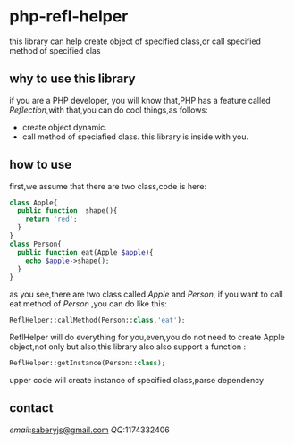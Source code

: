 # php-refl-helper
this library can help create object of specified class,or call   specified method of specified clas
## why to use this library
if you are a PHP developer, you will know that,PHP has a feature called *Reflection*,with that,you can do cool things,as  follows:
- create object dynamic.
- call method of speciafied class.
this library is inside with you.
## how to use
first,we assume that there  are two class,code is here:
```php
class Apple{
  public function  shape(){
    return 'red';
  }
}
class Person{
  public function eat(Apple $apple){
    echo $apple->shape();
  }
}
```
as you see,there are two class called *Apple* and *Person*,
if you want to call eat method of *Person* ,you can do like this:
```php
ReflHelper::callMethod(Person::class,'eat');
```
ReflHelper will do everything for you,even,you do not need to create Apple object,not only but also,this library also also support a function :
```php
ReflHelper::getInstance(Person::class);
```
upper code will create instance of specified class,parse dependency

## contact 
*email*:saberyjs@gmail.com
*QQ*:1174332406
